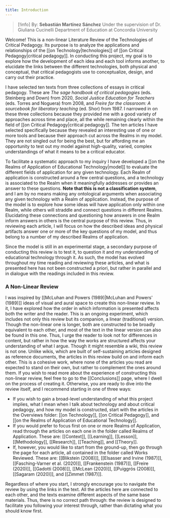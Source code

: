 ```yaml
---
title: Introduction
---
```

>[!info]
>By: **Sebastián Martínez Sánchez**
>Under the supervision of Dr. Giuliana Cucinelli
>Department of Education at Concordia University

Welcome! This is a non-linear Literature Review of the Technologies of Critical Pedagogy. Its purpose is to analyze the applications and relationships of the [[on Technology|technologies]] of [[on Critical Pedagogy|critical pedagogy]]. In conducting this project, my goal is to explore how the development of each idea and each tool informs another, to elucidate the links between the different technologies, both physical and conceptual, that critical pedagogists use to conceptualize, design, and carry out their practice.

I have selected ten texts from three collections of essays in critical pedagogy. These are *The sage handbook of critical pedagogies* (eds. Steinberg and Down) from 2020, *Social Justice Education for Teachers* (eds. Torres and Noguera) from 2008, and _Freire for the classroom: A sourcebook for liberatory teaching_ (ed. Shor) from 1987. I narrowed in on these three collections because they provided me with a good variety of approaches across time and place, all the while remaining clearly within the field of [[on Critical Pedagogy|critical pedagogy]]. The ten articles I have selected specifically because they revealed an interesting use of one or more tools and because their approach cut across the Realms in my model. They are not singled out for being the best, but for affording me an opportunity to test out my model against high-quality, varied, complex understandings of what it means to be a critical educator.

To facilitate a systematic approach to my inquiry I have developed a [[on the Realms of Application of Educational Technology|model]] to evaluate the different fields of application for any given technology. Each Realm of application is constructed around a few central questions, and a technology is associated to the Realm when it meaningfully addresses or provides an answer to these questions. **Note that this is not a classification system**, and I am by no means making any ontological arguments when associating any given technology with a Realm of application. Instead, the purpose of the model is to explore how some ideas will have application only within one Realm, while others will straddle and connect questions in different Realms. Elucidating these connections and questioning how answers in one Realm inform answers in others is the central purpose of this review. Thus, in reviewing each article, I will focus on how the described ideas and physical artifacts answer one or more of the key questions of my model, and thus belong to a number of my described Realms of application. 

Since the model is still in an experimental stage, a secondary purpose of conducting this review is to test it, to question it and my understanding of educational technology through it. As such, the model has evolved throughout my time reading and reviewing these articles, and what is presented here has not been constructed a priori, but rather in parallel and in dialogue with the readings included in this review.

### A Non-Linear Review
I was inspired by [[McLuhan and Powers (1989)|McLuhan and Powers' (1989)]] ideas of visual and aural space to create this non-linear review. In it, I have explored how the order in which information is presented affects both the writer and the reader. This is an ongoing experiment, which includes not only this review but its companion, a linear (traditional) version. Though the non-linear one is longer, both are constructed to be broadly equivalent to each other, and most of the text in the linear version can also be found in this one. Thus, I urge the reader to look not for differences in content, but rather in how the way the works are structured affects your understanding of what I argue.
Though it might resemble a wiki, this review is not one. Unlike wikis, which are built of self-sustaining articles designed as reference documents, the articles in this review build on and inform each other. This is a cohesive work, where none of the articles you read are expected to stand on their own, but rather to complement the ones around them.
If you wish to read more about the experience of constructing this non-linear review, feel free to go to the [[Conclusions]] page, where I dwell on the process of creating it. Otherwise, you are ready to dive into the review itself, and I recommend starting in one of three ways:

- If you wish to gain a broad-level understanding of what this project implies, what I mean when I talk about technology and about critical pedagogy, and how my model is constructed, start with the articles in the Overviews folder: [[on Technology]], [[on Critical Pedagogy]], and [[on the Realms of Application of Educational Technology]].
- If you would prefer to focus first on one or more Realms of Application, read through the articles on each one in the folder called Realms of Application. These are: [[Context]], [[Learning]], [[Lesson]], [[Methodology]], [[Research]], [[Teaching]], and [[Theory]].
- If, however, you would like to start from the ground-up, then go through the page for each article, all contained in the folder called Works Reviewed. These are: [[Blikstein (2008)]], [[Elsasser and Irvine (1987)]], [[Fasching-Varner et al. (2020)]], [[Frankenstein (1987)]], [[Freire (2020)]], [[Gadotti (2008)]], [[McLean (2020)]], [[Puiggrós (2008)]], [[Sagaram (2020)]], and [[Zimmet (1987)]].

Regardless of where you start, I strongly encourage you to navigate the review by using the links in the text. All the articles here are connected to each other, and the texts examine different aspects of the same base materials. Thus, there is no correct path through: the review is designed to facilitate you following your interest through, rather than dictating what you should know first.